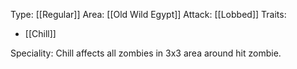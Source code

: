 Type: [[Regular]]
Area: [[Old Wild Egypt]]
Attack: [[Lobbed]]
Traits:
- [[Chill]]

Speciality: Chill affects all zombies in 3x3 area around hit zombie.